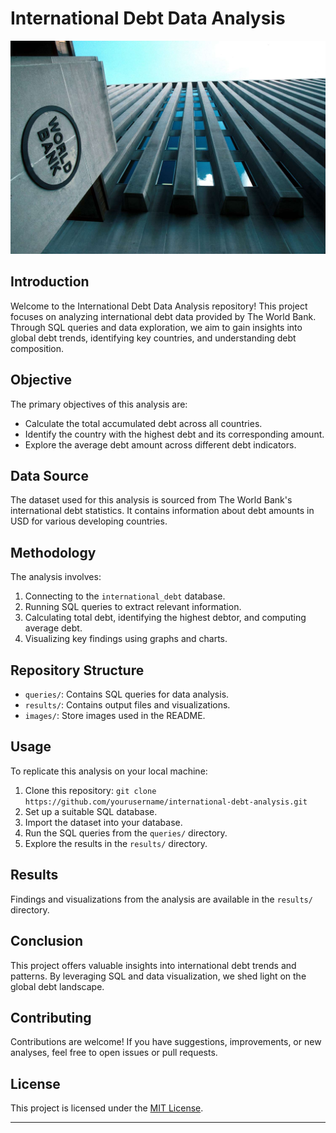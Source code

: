 # International Debt Data Analysis

![Image](https://github.com/Riyal11/image/blob/51c1cab231ff0153b83ca4fccf2e6e0d5b46ec9d/world_bank.jpg)


## Introduction

Welcome to the International Debt Data Analysis repository! This project focuses on analyzing international debt data provided by The World Bank. Through SQL queries and data exploration, we aim to gain insights into global debt trends, identifying key countries, and understanding debt composition.

## Objective

The primary objectives of this analysis are:
- Calculate the total accumulated debt across all countries.
- Identify the country with the highest debt and its corresponding amount.
- Explore the average debt amount across different debt indicators.

## Data Source

The dataset used for this analysis is sourced from The World Bank's international debt statistics. It contains information about debt amounts in USD for various developing countries.

## Methodology

The analysis involves:
1. Connecting to the `international_debt` database.
2. Running SQL queries to extract relevant information.
3. Calculating total debt, identifying the highest debtor, and computing average debt.
4. Visualizing key findings using graphs and charts.

## Repository Structure

- `queries/`: Contains SQL queries for data analysis.
- `results/`: Contains output files and visualizations.
- `images/`: Store images used in the README.

## Usage

To replicate this analysis on your local machine:
1. Clone this repository: `git clone https://github.com/yourusername/international-debt-analysis.git`
2. Set up a suitable SQL database.
3. Import the dataset into your database.
4. Run the SQL queries from the `queries/` directory.
5. Explore the results in the `results/` directory.

## Results

Findings and visualizations from the analysis are available in the `results/` directory.

## Conclusion

This project offers valuable insights into international debt trends and patterns. By leveraging SQL and data visualization, we shed light on the global debt landscape.

## Contributing

Contributions are welcome! If you have suggestions, improvements, or new analyses, feel free to open issues or pull requests.

## License

This project is licensed under the [MIT License](LICENSE).

---

